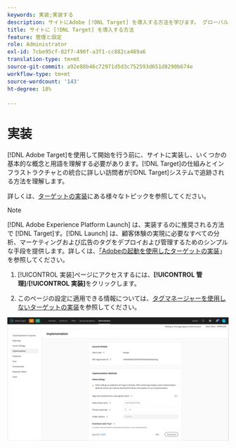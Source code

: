 ```yaml
---
keywords: 実装;実装する
description: サイトにAdobe [!DNL Target] を導入する方法を学びます。 グローバル設定、実装方法（AEP Web SDKまたはat.js）などを設定します。
title: サイトに [!DNL Target] を導入する方法
feature: 管理と設定
role: Administrator
exl-id: 7cbe95cf-82f7-490f-a3f1-cc882ca489a6
translation-type: tm+mt
source-git-commit: a92e88b46c72971d5d3c752593d651d8290b674e
workflow-type: tm+mt
source-wordcount: '143'
ht-degree: 18%

---
```


# 実装

[!DNL Adobe Target]を使用して開始を行う前に、サイトに実装し、いくつかの基本的な概念と用語を理解する必要があります。[!DNL Target]の仕組みとインフラストラクチャとの統合に詳しい訪問者が[!DNL Target]システムで追跡される方法を理解します。

詳しくは、[ターゲットの実装](/help/c-implementing-target/implementing-target.md)にある様々なトピックを参照してください。

>[!NOTE]
>
>[!DNL Adobe Experience Platform Launch] は、実装するのに推奨される方法で [!DNL Target]す。[!DNL Launch] は、顧客体験の実現に必要なすべての分析、マーケティングおよび広告のタグをデプロイおよび管理するためのシンプルな手段を提供します。詳しくは、[「Adobeの起動を使用したターゲットの実装](/help/c-implementing-target/c-implementing-target-for-client-side-web/how-to-deployatjs/cmp-implementing-target-using-adobe-launch.md)」を参照してください。

1. [!UICONTROL 実装]ページにアクセスするには、**[!UICONTROL 管理]**/**[!UICONTROL 実装]**&#x200B;をクリックします。

1. このページの設定に適用できる情報については、[タグマネージャーを使用しないターゲットの実装](/help/c-implementing-target/c-implementing-target-for-client-side-web/how-to-deployatjs/implementing-target-without-a-tag-manager.md)を参照してください。

![導入ページ](/help/administrating-target/assets/implementation.png)
